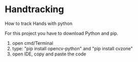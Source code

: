 # Handtracking
How to track Hands with python

For this project you have to download Python and pip.

1. open cmd/Terminal
2. type: "pip install opencv-python" and "pip install cvzone"
3. open IDE, copy and paste the code
